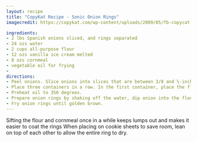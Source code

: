 ```yaml
---
layout: recipe
title: "CopyKat Recipe - Sonic Onion Rings"
imagecredit: https://copykat.com/wp-content/uploads/2009/05/fb-copycat-recipe-sonic-onion-ring.jpg

ingredients:
- 2 lbs Spanish onions sliced, and rings separated
- 24 ozs water
- 2 cups all-purpose flour
- 12 ozs vanilla ice cream melted
- 8 ozs cornmeal
- vegetable oil for frying
- 
directions:
- Peel onions. Slice onions into slices that are between 3/8 and ½-inch. Remove the small center of the onions, you can chop those into diced onions. Separate onions into rings, and place the rings into a large bowl of water.
- Place three containers in a row. In the first container, place the flour, in the second container, place the melted ice cream, and in the third container place the cornmeal.
- Preheat oil to 350 degrees.
- Prepare onion rings by shaking off the water, dip onion into the flour, shake off excess flour. Dip into the melted ice cream, and then dip into the cornmeal. Gently shake off excess cornmeal. Place the onion ring on a cookie sheet to dry for a few minutes before frying.
- Fry onion rings until golden brown.
---
```


Sifting the flour and cornmeal once in a while keeps lumps out and makes it easier to coat the rings When placing on cookie sheets to save room, lean on top of each other to allow the entire ring to dry.

